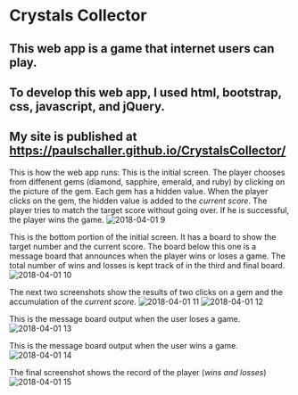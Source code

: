 # Crystals Collector

## This web app is a game that internet users can play.

## To develop this web app, I used html, bootstrap, css, javascript, and jQuery.

## My site is published at https://paulschaller.github.io/CrystalsCollector/

This is how the web app runs:
This is the initial screen.  The player chooses from diffenent gems (diamond, sapphire, emerald, and ruby) by clicking on the 
picture of the gem.  Each gem has a hidden value.  When the player clicks on the gem, the hidden value is added to the *current score*.
The player tries to match the target score without going over.  If he is successful, the player wins the game.
![2018-04-01 9](https://user-images.githubusercontent.com/30198872/38175116-88efdbe6-35a5-11e8-943d-76f4d8b0c78e.png)


This is the bottom portion of the initial screen.  It has a board to show the target number and the current score.
The board below this one is a message board that announces when the player wins or loses a game.  The total number of 
wins and losses is kept track of in the third and final board.
![2018-04-01 10](https://user-images.githubusercontent.com/30198872/38175122-9f74a126-35a5-11e8-9d92-3a710d1b2cf5.png)


The next two screenshots show the results of two clicks on a gem and the accumulation of the *current score*.
![2018-04-01 11](https://user-images.githubusercontent.com/30198872/38175127-b1c1e42e-35a5-11e8-8b63-a095128235d1.png)
![2018-04-01 12](https://user-images.githubusercontent.com/30198872/38175130-bd64be28-35a5-11e8-8d73-91dbd1d1a061.png)



This is the message board output when the user loses a game.
![2018-04-01 13](https://user-images.githubusercontent.com/30198872/38175135-cbcb31fe-35a5-11e8-828a-01660ab0ebd9.png)



This is the message board output when the user wins a game.
![2018-04-01 14](https://user-images.githubusercontent.com/30198872/38175145-d78e5232-35a5-11e8-840f-f0794ebf3099.png)



The final screenshot shows the record of the player (*wins and losses*)
![2018-04-01 15](https://user-images.githubusercontent.com/30198872/38175161-e51f2534-35a5-11e8-843e-19bcc3096610.png)
